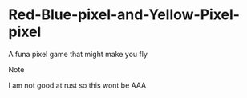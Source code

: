 # Red-Blue-pixel-and-Yellow-Pixel-pixel
A funa pixel game that might make you fly

> [!NOTE]
> I am not good at rust so this wont be AAA
